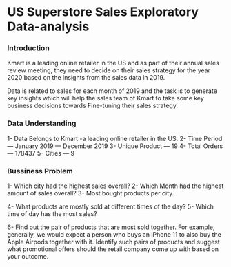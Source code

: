 # US Superstore Sales Exploratory Data-analysis

### Introduction

Kmart is a leading online retailer in the US and as part of their annual sales review meeting, they need to decide on their sales strategy for the year 2020 based on the insights from the sales data in 2019.

Data is related to sales for each month of 2019 and the task is to generate key insights which will help the sales team of Kmart to take some key business decisions towards Fine-tuning their sales strategy.

### Data Understanding

1- Data Belongs to Kmart -a leading online retailer in the US.
2- Time Period — January 2019 — December 2019
3- Unique Product — 19
4- Total Orders — 178437
5- Cities — 9

### Bussiness Problem
1- Which city had the highest sales overall?
2- Which Month had the highest amount of sales overall?
3- Most bought products per city.

4- What products are mostly sold at different times of the day?
5- Which time of day has the most sales?

6- Find out the pair of products that are most sold together. For example, generally, we would expect a person who buys an iPhone 11 to also buy the Apple Airpods together with it. Identify such pairs of products and suggest what promotional offers should the retail company come up with based on your outcome.
